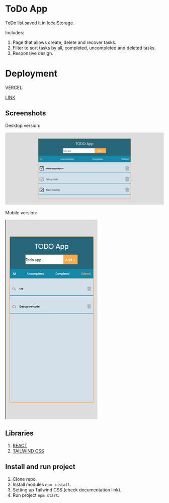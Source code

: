 # ToDo App

ToDo list saved it in localStorage.

Includes:

1.  Page that allows create, delete and recover tasks.
2.  Filter to sort tasks by all, completed, uncompleted and deleted tasks.
3.  Responsive design.

# Deployment

VERCEL:

[LINK](https://todo-app-ten-bice.vercel.app/)

## Screenshots

Desktop version:

![Screenshot](src/assets/screenshots/screenshot-desktop.png)

Mobile version:

![Screenshot](src/assets/screenshots/screenshot-mobile.png)

## Libraries

1.  [REACT](https://en.reactjs.org/)
2.  [TAILWIND CSS](https://tailwindcss.com/docs/guides/create-react-app)

## Install and run project

1. Clone repo.
2. Install modules `npm install`.
3. Setting up Tailwind CSS (check documentation link).
4. Run project `npm start`.
